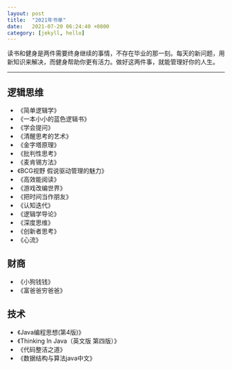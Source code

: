 ```yaml
---
layout: post
title:  "2021年书单"
date:   2021-07-20 06:24:40 +0800
category: [jekyll, hello]
---
```



读书和健身是两件需要终身继续的事情，不存在毕业的那一刻。每天的新问题，用新知识来解决，而健身帮助你更有活力。做好这两件事，就能管理好你的人生。

---

## 逻辑思维

- 《简单逻辑学》
- 《一本小小的蓝色逻辑书》
- 《学会提问》
- 《清醒思考的艺术》
- 《金字塔原理》
- 《批判性思考》
- 《麦肯锡方法》
- 《BCG视野 假说驱动管理的魅力》
- 《高效能阅读》
- 《游戏改编世界》
- 《把时间当作朋友》
- 《认知迭代》
- 《逻辑学导论》
- 《深度思维》
- 《创新者思考》
- 《心流》

## 财商

- 《小狗钱钱》
- 《富爸爸穷爸爸》


## 技术

- 《Java编程思想(第4版)》
- 《Thinking In Java（英文版 第四版）》
- 《代码整洁之道》
- 《数据结构与算法java中文》



















